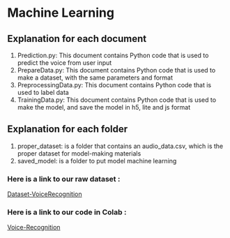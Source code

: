 # Machine Learning
## Explanation for each document
1. Prediction.py: This document contains Python code that is used to predict the voice from user input
2. PrepareData.py: This document contains Python code that is used to make a dataset, with the same parameters and format
3. PreprocessingData.py: This document contains Python code that is used to label data
4. TrainingData.py: This document contains Python code that is used to make the model, and save the model in h5, lite and js format

## Explanation for each folder
1. proper_dataset: is a folder that contains an audio_data.csv, which is the proper dataset for model-making materials
2. saved_model: is a folder to put model machine learning

### Here is a link to our raw dataset : 
[Dataset-VoiceRecognition](https://drive.google.com/drive/folders/1EBHCdvuKrRydTHwajohGZNZNV10BsdS6)

### Here is a link to our code in Colab :

[Voice-Recognition](https://colab.research.google.com/drive/15phoJ4CN1oDyBGkuhiwfO4SGp2wQSPWD#scrollTo=w3pE7u7-0j1d)
